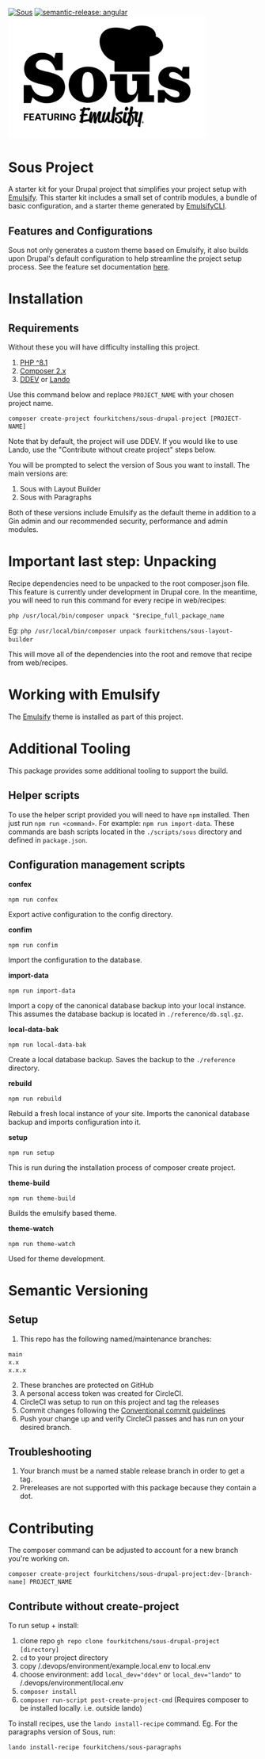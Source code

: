 [![Sous](https://circleci.com/gh/fourkitchens/sous-drupal-project.svg?style=svg)](https://app.circleci.com/github/fourkitchens/sous-drupal-project/pipelines)
[![semantic-release: angular](https://img.shields.io/badge/semantic--release-angular-e10079?logo=semantic-release)](https://github.com/semantic-release/semantic-release)
<br/>
<img style="max-width: 400px;" src="https://github.com/fourkitchens/sous-drupal-distro/blob/4.x-beta/themes/sous_admin/assets/images/sous.svg" alt="Sous featuring Emulsify">

# Sous Project

A starter kit for your Drupal project that simplifies your project setup with [Emulsify](https://www.emulsify.info/). This starter kit includes a small set
of contrib modules, a bundle of basic configuration, and a starter theme generated by [EmulsifyCLI](https://docs.emulsify.info/supporting-projects/emulsify-cli).

## Features and Configurations

Sous not only generates a custom theme based on Emulsify, it also builds upon Drupal's default configuration to help streamline the project setup process. See the feature set documentation [here](docs/features.md).

# Installation

## Requirements

Without these you will have difficulty installing this project.

1. [PHP ^8.1](http://www.php.net/)
2. [Composer 2.x](https://getcomposer.org/)
3. [DDEV](https://ddev.readthedocs.io/en/stable/users/install/ddev-installation/) or [Lando](https://docs.lando.dev/basics/installation.html)

Use this command below and replace `PROJECT_NAME` with your chosen project name.

```
composer create-project fourkitchens/sous-drupal-project [PROJECT-NAME]
```
Note that by default, the project will use DDEV. If you would like to use Lando, use the "Contribute without create project" steps below.

You will be prompted to select the version of Sous you want to install. The main versions are:

1. Sous with Layout Builder
2. Sous with Paragraphs

Both of these versions include Emulsify as the default theme in addition to a Gin admin and our recommended security, performance and admin modules.

# Important last step: Unpacking

Recipe dependencies need to be unpacked to the root composer.json file. This feature is currently under development in Drupal core. In the meantime, you will need to run this command for every recipe in web/recipes:

```
php /usr/local/bin/composer unpack "$recipe_full_package_name
```

Eg: `php /usr/local/bin/composer unpack fourkitchens/sous-layout-builder`

This will move all of the dependencies into the root and remove that recipe from web/recipes.

# Working with Emulsify

The [Emulsify](https://emulsify.info/) theme is installed as part of this project.

# Additional Tooling

This package provides some additional tooling to support the build.

## Helper scripts

To use the helper script provided you will need to have `npm` installed. Then just run `npm run <command>`. For example: `npm run import-data`. These commands are bash scripts located in the `./scripts/sous` directory and defined in `package.json`.

## Configuration management scripts

**confex**

```
npm run confex
```

Export active configuration to the config directory.

**confim**

```
npm run confim
```

Import the configuration to the database.

**import-data**

```
npm run import-data
```

Import a copy of the canonical database backup into your local instance. This assumes the database backup is located in `./reference/db.sql.gz`.

**local-data-bak**

```
npm run local-data-bak
```

Create a local database backup. Saves the backup to the `./reference` directory.

**rebuild**

```
npm run rebuild
```

Rebuild a fresh local instance of your site. Imports the canonical database backup and imports configuration into it.

**setup**

```
npm run setup
```

This is run during the installation process of composer create project.

**theme-build**

```
npm run theme-build
```

Builds the emulsify based theme.

**theme-watch**

```
npm run theme-watch
```

Used for theme development.

# Semantic Versioning

## Setup

1. This repo has the following named/maintenance branches:

```
main
x.x
x.x.x
```

2. These branches are protected on GitHub
3. A personal access token was created for CircleCI.
4. CircleCI was setup to run on this project and tag the releases
5. Commit changes following the [Conventional commit guidelines](https://www.conventionalcommits.org/en/v1.0.0/)
6. Push your change up and verify CircleCI passes and has run on your desired branch.

## Troubleshooting

1. Your branch must be a named stable release branch in order to get a tag.
2. Prereleases are not supported with this package because they contain a dot.

# Contributing

The composer command can be adjusted to account for a new branch you're working on.

```
composer create-project fourkitchens/sous-drupal-project:dev-[branch-name] PROJECT_NAME
```

## Contribute without create-project

To run setup + install:
1. clone repo `gh repo clone fourkitchens/sous-drupal-project [directory]`
2. `cd` to your project directory
3. copy /.devops/environment/example.local.env to local.env
4. choose environment: add `local_dev="ddev"` or `local_dev="lando"` to /.devops/environment/local.env
5. `composer install`
6. `composer run-script post-create-project-cmd` (Requires composer to be installed locally. i.e. outside lando)

To install recipes, use the `lando install-recipe` command. Eg. For the paragraphs version of Sous, run:

```
lando install-recipe fourkitchens/sous-paragraphs
```
